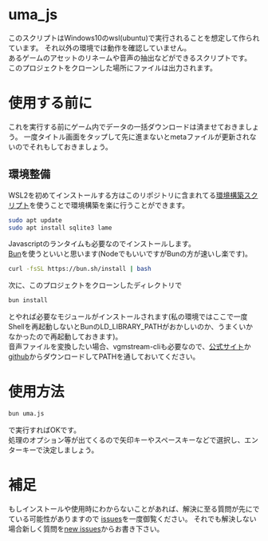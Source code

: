 # uma_js
このスクリプトはWindows10のwsl(ubuntu)で実行されることを想定して作られています。 それ以外の環境では動作を確認していません。<br>
あるゲームのアセットのリネームや音声の抽出などができるスクリプトです。<br>
このプロジェクトをクローンした場所にファイルは出力されます。

# 使用する前に
これを実行する前にゲーム内でデータの一括ダウンロードは済ませておきましょう。 一度タイトル画面をタップして先に進まないとmetaファイルが更新されないのでそれもしておきましょう。

## 環境整備
WSL2を初めてインストールする方はこのリポジトリに含まれてる[環境構築スクリプト](https://github.com/incompetence33/uma_js/tree/main/%E7%92%B0%E5%A2%83%E6%A7%8B%E7%AF%89)を使うことで環境構築を楽に行うことができます。

```bash
sudo apt update
sudo apt install sqlite3 lame
```
Javascriptのランタイムも必要なのでインストールします。<br>
[Bun](https://github.com/oven-sh/bun)を使うといいと思います(NodeでもいいですがBunの方が速いし楽です)。
```bash
curl -fsSL https://bun.sh/install | bash
```
次に、このプロジェクトをクローンしたディレクトリで
```bash
bun install
```
とやれば必要なモジュールがインストールされます(私の環境ではここで一度Shellを再起動しないとBunのLD_LIBRARY_PATHがおかしいのか、うまくいかなかったので再起動しておきます)。<br>
音声ファイルを変換したい場合、vgmstream-cliも必要なので、[公式サイト](https://vgmstream.org/)か[github](https://github.com/vgmstream/vgmstream/releases/latest)からダウンロードしてPATHを通しておいてください。<br>

# 使用方法
```bash
bun uma.js
```
で実行すればOKです。<br>
処理のオプション等が出てくるので矢印キーやスペースキーなどで選択し、エンターキーで決定しましょう。

# 補足
もしインストールや使用時にわからないことがあれば、解決に至る質問が先にでている可能性がありますので [issues](https://github.com/incompetence33/uma_js/issues)を一度御覧ください。
それでも解決しない場合新しく質問を[new issues](https://github.com/incompetence33/uma_js/issues/new/choose)からお書き下さい。
